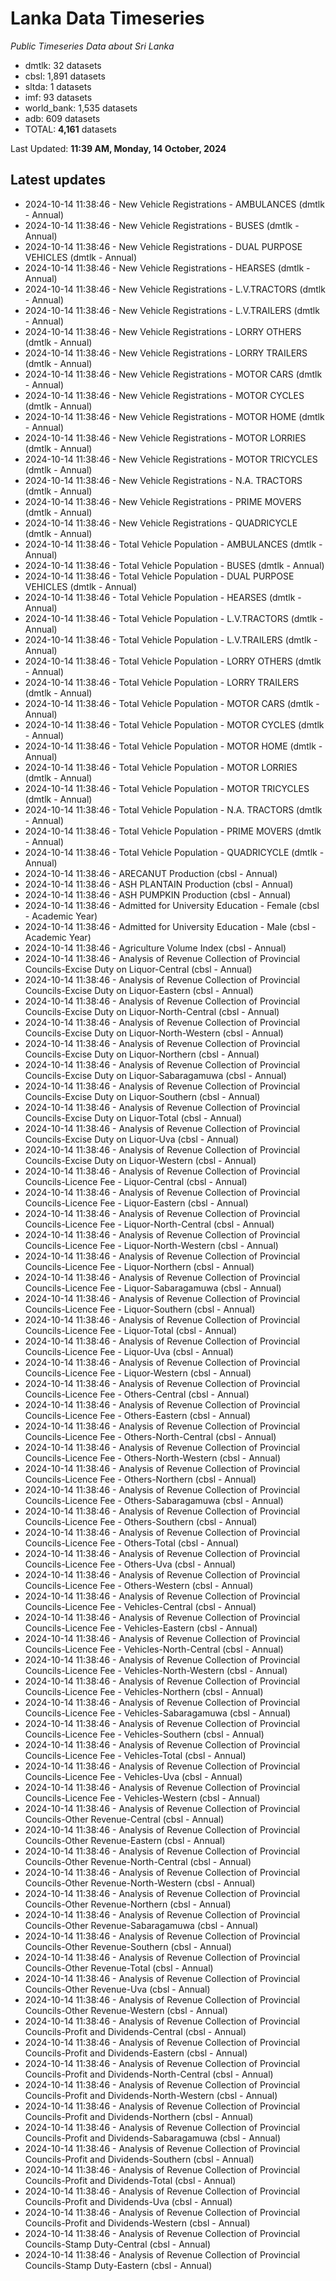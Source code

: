 # Lanka Data Timeseries
*Public Timeseries Data about Sri Lanka*

* dmtlk: 32 datasets
* cbsl: 1,891 datasets
* sltda: 1 datasets
* imf: 93 datasets
* world_bank: 1,535 datasets
* adb: 609 datasets
* TOTAL: **4,161** datasets

Last Updated: **11:39 AM, Monday, 14 October, 2024**

## Latest updates

* 2024-10-14 11:38:46 - New Vehicle Registrations - AMBULANCES (dmtlk - Annual)
* 2024-10-14 11:38:46 - New Vehicle Registrations - BUSES (dmtlk - Annual)
* 2024-10-14 11:38:46 - New Vehicle Registrations - DUAL PURPOSE VEHICLES (dmtlk - Annual)
* 2024-10-14 11:38:46 - New Vehicle Registrations - HEARSES (dmtlk - Annual)
* 2024-10-14 11:38:46 - New Vehicle Registrations - L.V.TRACTORS (dmtlk - Annual)
* 2024-10-14 11:38:46 - New Vehicle Registrations - L.V.TRAILERS (dmtlk - Annual)
* 2024-10-14 11:38:46 - New Vehicle Registrations - LORRY OTHERS (dmtlk - Annual)
* 2024-10-14 11:38:46 - New Vehicle Registrations - LORRY TRAILERS (dmtlk - Annual)
* 2024-10-14 11:38:46 - New Vehicle Registrations - MOTOR CARS (dmtlk - Annual)
* 2024-10-14 11:38:46 - New Vehicle Registrations - MOTOR CYCLES (dmtlk - Annual)
* 2024-10-14 11:38:46 - New Vehicle Registrations - MOTOR HOME (dmtlk - Annual)
* 2024-10-14 11:38:46 - New Vehicle Registrations - MOTOR LORRIES (dmtlk - Annual)
* 2024-10-14 11:38:46 - New Vehicle Registrations - MOTOR TRICYCLES (dmtlk - Annual)
* 2024-10-14 11:38:46 - New Vehicle Registrations - N.A. TRACTORS (dmtlk - Annual)
* 2024-10-14 11:38:46 - New Vehicle Registrations - PRIME MOVERS (dmtlk - Annual)
* 2024-10-14 11:38:46 - New Vehicle Registrations - QUADRICYCLE (dmtlk - Annual)
* 2024-10-14 11:38:46 - Total Vehicle Population - AMBULANCES (dmtlk - Annual)
* 2024-10-14 11:38:46 - Total Vehicle Population - BUSES (dmtlk - Annual)
* 2024-10-14 11:38:46 - Total Vehicle Population - DUAL PURPOSE VEHICLES (dmtlk - Annual)
* 2024-10-14 11:38:46 - Total Vehicle Population - HEARSES (dmtlk - Annual)
* 2024-10-14 11:38:46 - Total Vehicle Population - L.V.TRACTORS (dmtlk - Annual)
* 2024-10-14 11:38:46 - Total Vehicle Population - L.V.TRAILERS (dmtlk - Annual)
* 2024-10-14 11:38:46 - Total Vehicle Population - LORRY OTHERS (dmtlk - Annual)
* 2024-10-14 11:38:46 - Total Vehicle Population - LORRY TRAILERS (dmtlk - Annual)
* 2024-10-14 11:38:46 - Total Vehicle Population - MOTOR CARS (dmtlk - Annual)
* 2024-10-14 11:38:46 - Total Vehicle Population - MOTOR CYCLES (dmtlk - Annual)
* 2024-10-14 11:38:46 - Total Vehicle Population - MOTOR HOME (dmtlk - Annual)
* 2024-10-14 11:38:46 - Total Vehicle Population - MOTOR LORRIES (dmtlk - Annual)
* 2024-10-14 11:38:46 - Total Vehicle Population - MOTOR TRICYCLES (dmtlk - Annual)
* 2024-10-14 11:38:46 - Total Vehicle Population - N.A. TRACTORS (dmtlk - Annual)
* 2024-10-14 11:38:46 - Total Vehicle Population - PRIME MOVERS (dmtlk - Annual)
* 2024-10-14 11:38:46 - Total Vehicle Population - QUADRICYCLE (dmtlk - Annual)
* 2024-10-14 11:38:46 - ARECANUT Production (cbsl - Annual)
* 2024-10-14 11:38:46 - ASH PLANTAIN Production (cbsl - Annual)
* 2024-10-14 11:38:46 - ASH PUMPKIN Production (cbsl - Annual)
* 2024-10-14 11:38:46 - Admitted for University Education - Female (cbsl - Academic Year)
* 2024-10-14 11:38:46 - Admitted for University Education - Male (cbsl - Academic Year)
* 2024-10-14 11:38:46 - Agriculture Volume Index (cbsl - Annual)
* 2024-10-14 11:38:46 - Analysis of Revenue Collection of Provincial Councils-Excise Duty on Liquor-Central (cbsl - Annual)
* 2024-10-14 11:38:46 - Analysis of Revenue Collection of Provincial Councils-Excise Duty on Liquor-Eastern (cbsl - Annual)
* 2024-10-14 11:38:46 - Analysis of Revenue Collection of Provincial Councils-Excise Duty on Liquor-North-Central (cbsl - Annual)
* 2024-10-14 11:38:46 - Analysis of Revenue Collection of Provincial Councils-Excise Duty on Liquor-North-Western (cbsl - Annual)
* 2024-10-14 11:38:46 - Analysis of Revenue Collection of Provincial Councils-Excise Duty on Liquor-Northern (cbsl - Annual)
* 2024-10-14 11:38:46 - Analysis of Revenue Collection of Provincial Councils-Excise Duty on Liquor-Sabaragamuwa (cbsl - Annual)
* 2024-10-14 11:38:46 - Analysis of Revenue Collection of Provincial Councils-Excise Duty on Liquor-Southern (cbsl - Annual)
* 2024-10-14 11:38:46 - Analysis of Revenue Collection of Provincial Councils-Excise Duty on Liquor-Total (cbsl - Annual)
* 2024-10-14 11:38:46 - Analysis of Revenue Collection of Provincial Councils-Excise Duty on Liquor-Uva (cbsl - Annual)
* 2024-10-14 11:38:46 - Analysis of Revenue Collection of Provincial Councils-Excise Duty on Liquor-Western (cbsl - Annual)
* 2024-10-14 11:38:46 - Analysis of Revenue Collection of Provincial Councils-Licence Fee - Liquor-Central (cbsl - Annual)
* 2024-10-14 11:38:46 - Analysis of Revenue Collection of Provincial Councils-Licence Fee - Liquor-Eastern (cbsl - Annual)
* 2024-10-14 11:38:46 - Analysis of Revenue Collection of Provincial Councils-Licence Fee - Liquor-North-Central (cbsl - Annual)
* 2024-10-14 11:38:46 - Analysis of Revenue Collection of Provincial Councils-Licence Fee - Liquor-North-Western (cbsl - Annual)
* 2024-10-14 11:38:46 - Analysis of Revenue Collection of Provincial Councils-Licence Fee - Liquor-Northern (cbsl - Annual)
* 2024-10-14 11:38:46 - Analysis of Revenue Collection of Provincial Councils-Licence Fee - Liquor-Sabaragamuwa (cbsl - Annual)
* 2024-10-14 11:38:46 - Analysis of Revenue Collection of Provincial Councils-Licence Fee - Liquor-Southern (cbsl - Annual)
* 2024-10-14 11:38:46 - Analysis of Revenue Collection of Provincial Councils-Licence Fee - Liquor-Total (cbsl - Annual)
* 2024-10-14 11:38:46 - Analysis of Revenue Collection of Provincial Councils-Licence Fee - Liquor-Uva (cbsl - Annual)
* 2024-10-14 11:38:46 - Analysis of Revenue Collection of Provincial Councils-Licence Fee - Liquor-Western (cbsl - Annual)
* 2024-10-14 11:38:46 - Analysis of Revenue Collection of Provincial Councils-Licence Fee - Others-Central (cbsl - Annual)
* 2024-10-14 11:38:46 - Analysis of Revenue Collection of Provincial Councils-Licence Fee - Others-Eastern (cbsl - Annual)
* 2024-10-14 11:38:46 - Analysis of Revenue Collection of Provincial Councils-Licence Fee - Others-North-Central (cbsl - Annual)
* 2024-10-14 11:38:46 - Analysis of Revenue Collection of Provincial Councils-Licence Fee - Others-North-Western (cbsl - Annual)
* 2024-10-14 11:38:46 - Analysis of Revenue Collection of Provincial Councils-Licence Fee - Others-Northern (cbsl - Annual)
* 2024-10-14 11:38:46 - Analysis of Revenue Collection of Provincial Councils-Licence Fee - Others-Sabaragamuwa (cbsl - Annual)
* 2024-10-14 11:38:46 - Analysis of Revenue Collection of Provincial Councils-Licence Fee - Others-Southern (cbsl - Annual)
* 2024-10-14 11:38:46 - Analysis of Revenue Collection of Provincial Councils-Licence Fee - Others-Total (cbsl - Annual)
* 2024-10-14 11:38:46 - Analysis of Revenue Collection of Provincial Councils-Licence Fee - Others-Uva (cbsl - Annual)
* 2024-10-14 11:38:46 - Analysis of Revenue Collection of Provincial Councils-Licence Fee - Others-Western (cbsl - Annual)
* 2024-10-14 11:38:46 - Analysis of Revenue Collection of Provincial Councils-Licence Fee - Vehicles-Central (cbsl - Annual)
* 2024-10-14 11:38:46 - Analysis of Revenue Collection of Provincial Councils-Licence Fee - Vehicles-Eastern (cbsl - Annual)
* 2024-10-14 11:38:46 - Analysis of Revenue Collection of Provincial Councils-Licence Fee - Vehicles-North-Central (cbsl - Annual)
* 2024-10-14 11:38:46 - Analysis of Revenue Collection of Provincial Councils-Licence Fee - Vehicles-North-Western (cbsl - Annual)
* 2024-10-14 11:38:46 - Analysis of Revenue Collection of Provincial Councils-Licence Fee - Vehicles-Northern (cbsl - Annual)
* 2024-10-14 11:38:46 - Analysis of Revenue Collection of Provincial Councils-Licence Fee - Vehicles-Sabaragamuwa (cbsl - Annual)
* 2024-10-14 11:38:46 - Analysis of Revenue Collection of Provincial Councils-Licence Fee - Vehicles-Southern (cbsl - Annual)
* 2024-10-14 11:38:46 - Analysis of Revenue Collection of Provincial Councils-Licence Fee - Vehicles-Total (cbsl - Annual)
* 2024-10-14 11:38:46 - Analysis of Revenue Collection of Provincial Councils-Licence Fee - Vehicles-Uva (cbsl - Annual)
* 2024-10-14 11:38:46 - Analysis of Revenue Collection of Provincial Councils-Licence Fee - Vehicles-Western (cbsl - Annual)
* 2024-10-14 11:38:46 - Analysis of Revenue Collection of Provincial Councils-Other Revenue-Central (cbsl - Annual)
* 2024-10-14 11:38:46 - Analysis of Revenue Collection of Provincial Councils-Other Revenue-Eastern (cbsl - Annual)
* 2024-10-14 11:38:46 - Analysis of Revenue Collection of Provincial Councils-Other Revenue-North-Central (cbsl - Annual)
* 2024-10-14 11:38:46 - Analysis of Revenue Collection of Provincial Councils-Other Revenue-North-Western (cbsl - Annual)
* 2024-10-14 11:38:46 - Analysis of Revenue Collection of Provincial Councils-Other Revenue-Northern (cbsl - Annual)
* 2024-10-14 11:38:46 - Analysis of Revenue Collection of Provincial Councils-Other Revenue-Sabaragamuwa (cbsl - Annual)
* 2024-10-14 11:38:46 - Analysis of Revenue Collection of Provincial Councils-Other Revenue-Southern (cbsl - Annual)
* 2024-10-14 11:38:46 - Analysis of Revenue Collection of Provincial Councils-Other Revenue-Total (cbsl - Annual)
* 2024-10-14 11:38:46 - Analysis of Revenue Collection of Provincial Councils-Other Revenue-Uva (cbsl - Annual)
* 2024-10-14 11:38:46 - Analysis of Revenue Collection of Provincial Councils-Other Revenue-Western (cbsl - Annual)
* 2024-10-14 11:38:46 - Analysis of Revenue Collection of Provincial Councils-Profit and Dividends-Central (cbsl - Annual)
* 2024-10-14 11:38:46 - Analysis of Revenue Collection of Provincial Councils-Profit and Dividends-Eastern (cbsl - Annual)
* 2024-10-14 11:38:46 - Analysis of Revenue Collection of Provincial Councils-Profit and Dividends-North-Central (cbsl - Annual)
* 2024-10-14 11:38:46 - Analysis of Revenue Collection of Provincial Councils-Profit and Dividends-North-Western (cbsl - Annual)
* 2024-10-14 11:38:46 - Analysis of Revenue Collection of Provincial Councils-Profit and Dividends-Northern (cbsl - Annual)
* 2024-10-14 11:38:46 - Analysis of Revenue Collection of Provincial Councils-Profit and Dividends-Sabaragamuwa (cbsl - Annual)
* 2024-10-14 11:38:46 - Analysis of Revenue Collection of Provincial Councils-Profit and Dividends-Southern (cbsl - Annual)
* 2024-10-14 11:38:46 - Analysis of Revenue Collection of Provincial Councils-Profit and Dividends-Total (cbsl - Annual)
* 2024-10-14 11:38:46 - Analysis of Revenue Collection of Provincial Councils-Profit and Dividends-Uva (cbsl - Annual)
* 2024-10-14 11:38:46 - Analysis of Revenue Collection of Provincial Councils-Profit and Dividends-Western (cbsl - Annual)
* 2024-10-14 11:38:46 - Analysis of Revenue Collection of Provincial Councils-Stamp Duty-Central (cbsl - Annual)
* 2024-10-14 11:38:46 - Analysis of Revenue Collection of Provincial Councils-Stamp Duty-Eastern (cbsl - Annual)